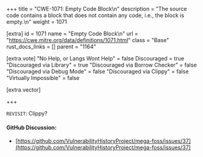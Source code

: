+++
title = "CWE-1071: Empty Code Block\n"
description = "The source code contains a block that does not contain any code, i.e., the block is empty.\n"
weight = 1071

[extra]
id = 1071
name = "Empty Code Block\n"
url = "https://cwe.mitre.org/data/definitions/1071.html"
class = "Base"
rust_docs_links = []
parent = "1164"

[extra.vote]
"No Help, or Langs Wont Help" = false
Discouraged = true
"Discouraged via Library" = true
"Discouraged via Borrow Checker" = false
"Discouraged via Debug Mode" = false
"Discouraged via Clippy" = false
"Virtually Impossible" = false

[extra.vector]

+++

`REVISIT`: Clippy?

#### GitHub Discussion:
- [https://github.com/VulnerabilityHistoryProject/mega-foss/issues/37](https://github.com/VulnerabilityHistoryProject/mega-foss/issues/37)